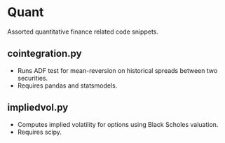 # Quant
Assorted quantitative finance related code snippets.

## cointegration.py
- Runs ADF test for mean-reversion on historical spreads between two securities.
- Requires pandas and statsmodels.

## impliedvol.py
- Computes implied volatility for options using Black Scholes valuation.
- Requires scipy.
